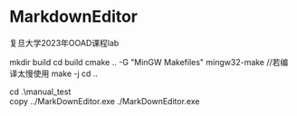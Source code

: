 # MarkdownEditor
复旦大学2023年OOAD课程lab


mkdir build
cd build
cmake .. -G "MinGW Makefiles"
mingw32-make 	//若编译太慢使用 make -j
cd ..

cd .\manual_test\
copy ../MarkDownEditor.exe ./MarkDownEditor.exe